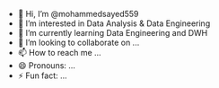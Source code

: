 - 👋 Hi, I’m @mohammedsayed559
- 👀 I’m interested in Data Analysis & Data Engineering 
- 🌱 I’m currently learning Data Engineering and DWH
- 💞️ I’m looking to collaborate on ...
- 📫 How to reach me ...
- 😄 Pronouns: ...
- ⚡ Fun fact: ...

<!---
mohammedsayed559/mohammedsayed559 is a ✨ special ✨ repository because its `README.md` (this file) appears on your GitHub profile.
You can click the Preview link to take a look at your changes.
--->
